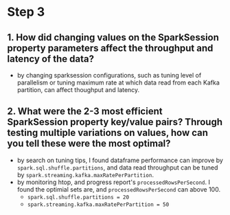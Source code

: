# Step 3
## 1. How did changing values on the SparkSession property parameters affect the throughput and latency of the data?
* by changing sparksession configurations, such as tuning level of parallelism or tuning maximum rate at which data read from each Kafka partition, can affect thoughput and latency.

## 2. What were the 2-3 most efficient SparkSession property key/value pairs? Through testing multiple variations on values, how can you tell these were the most optimal?
* by search on tuning tips, I found dataframe performance can improve by `spark.sql.shuffle.partitions`, and data read throughput can be tuned by `spark.streaming.kafka.maxRatePerPartition`.
* by monitoring htop, and progress report's `processedRowsPerSecond`. I found the optimial sets are, and `processedRowsPerSecond` can above 100.
    * `spark.sql.shuffle.partitions = 20`
    * `spark.streaming.kafka.maxRatePerPartition = 50`